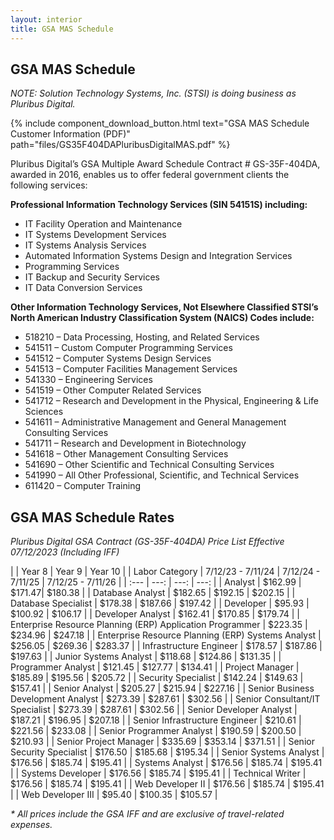```yaml
---
layout: interior
title: GSA MAS Schedule
---
```


## GSA MAS Schedule

_NOTE: Solution Technology Systems, Inc. (STSI) is doing business as Pluribus Digital._

{% include component_download_button.html
text="GSA MAS Schedule Customer Information (PDF)"
path="files/GS35F404DAPluribusDigitalMAS.pdf" %}

Pluribus Digital’s GSA Multiple Award Schedule Contract # GS-35F-404DA, awarded in 2016, enables us to offer federal government clients the following services:

**Professional Information Technology Services (SIN 54151S) including:**

* IT Facility Operation and Maintenance
* IT Systems Development Services
* IT Systems Analysis Services
* Automated Information Systems Design and Integration Services
* Programming Services
* IT Backup and Security Services
* IT Data Conversion Services


**Other Information Technology Services, Not Elsewhere Classified STSI’s North American Industry Classification System (NAICS) Codes include:**

* 518210 – Data Processing, Hosting, and Related Services
* 541511 – Custom Computer Programming Services
* 541512 – Computer Systems Design Services
* 541513 – Computer Facilities Management Services
* 541330 – Engineering Services
* 541519 – Other Computer Related Services
* 541712 – Research and Development in the Physical, Engineering & Life Sciences
* 541611 – Administrative Management and General Management Consulting Services
* 541711 – Research and Development in Biotechnology
* 541618 – Other Management Consulting Services
* 541690 – Other Scientific and Technical Consulting Services
* 541990 – All Other Professional, Scientific, and Technical Services
* 611420 – Computer Training

## GSA MAS Schedule Rates

_Pluribus Digital GSA Contract (GS-35F-404DA) Price List Effective 07/12/2023 (Including IFF)_

| | Year 8 | Year 9 | Year 10 |
| Labor Category | 7/12/23 - 7/11/24 | 7/12/24 - 7/11/25 | 7/12/25 - 7/11/26 |
| :--- | ---: | ---: | ---: |
| Analyst |	$162.99 | $171.47| $180.38 |
| Database Analyst | $182.65 | $192.15 | $202.15 |
| Database Specialist | $178.38 | $187.66 | $197.42 |
| Developer | $95.93 | $100.92 | $106.17 |
| Developer Analyst	| $162.41 | $170.85 | $179.74 |
| Enterprise Resource Planning (ERP) Application Programmer | $223.35 | $234.96 | $247.18 |
| Enterprise Resource Planning (ERP) Systems Analyst | $256.05	| $269.36 | $283.37 |
| Infrastructure Engineer |	$178.57	| $187.86 | $197.63 |
| Junior Systems Analyst |	$118.68	| $124.86 | $131.35 |
| Programmer Analyst |	$121.45	| $127.77 | $134.41 |
| Project Manager |	$185.89 | $195.56 | $205.72 |
| Security Specialist | $142.24 | $149.63 | $157.41 |
| Senior Analyst | $205.27 | $215.94 | $227.16 |
| Senior Business Development Analyst | $273.39 | $287.61 | $302.56 |
| Senior Consultant/IT Specialist | $273.39 | $287.61 | $302.56 |
| Senior Developer Analyst | $187.21 | $196.95 | $207.18 |
| Senior Infrastructure Engineer | $210.61 | $221.56 | $233.08 |
| Senior Programmer Analyst | $190.59 | $200.50 | $210.93 |
| Senior Project Manager | $335.69 | $353.14 | $371.51 |
| Senior Security Specialist | $176.50 | $185.68 | $195.34 |
| Senior Systems Analyst | $176.56 | $185.74 | $195.41 |
| Systems Analyst | $176.56 | $185.74 | $195.41 |
| Systems Developer	| $176.56 | $185.74 | $195.41 | 
| Technical Writer | $176.56 | $185.74 | $195.41 |
| Web Developer II | $176.56 | $185.74 | $195.41 |
| Web Developer III	| $95.40 | $100.35 | $105.57 |

_* All prices include the GSA IFF and  are exclusive of travel-related expenses._